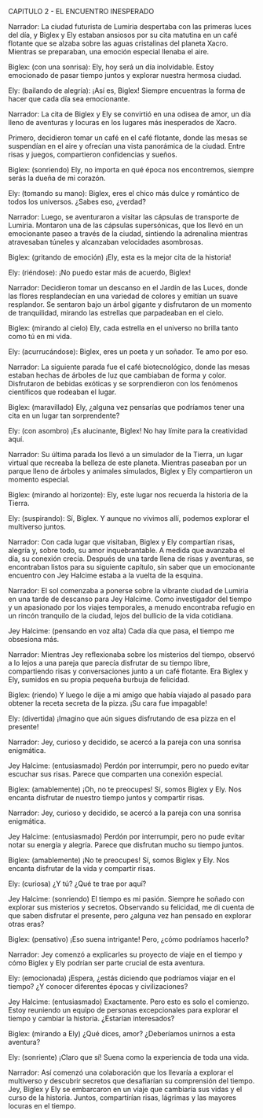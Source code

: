 CAPITULO 2 \- EL ENCUENTRO INESPERADO

Narrador: La ciudad futurista de Lumiria despertaba con las primeras luces del día, y Biglex y Ely estaban ansiosos por su cita matutina en un café flotante que se alzaba sobre las aguas cristalinas del planeta Xacro. Mientras se preparaban, una emoción especial llenaba el aire.

Biglex: (con una sonrisa): Ely, hoy será un día inolvidable. Estoy emocionado de pasar tiempo juntos y explorar nuestra hermosa ciudad.

Ely: (bailando de alegría): ¡Así es, Biglex\! Siempre encuentras la forma de hacer que cada día sea emocionante.

Narrador: La cita de Biglex y Ely se convirtió en una odisea de amor, un día lleno de aventuras y locuras en los lugares más inesperados de Xacro.

Primero, decidieron tomar un café en el café flotante, donde las mesas se suspendían en el aire y ofrecían una vista panorámica de la ciudad. Entre risas y juegos, compartieron confidencias y sueños.

Biglex: (sonriendo) Ely, no importa en qué época nos encontremos, siempre serás la dueña de mi corazón.

Ely: (tomando su mano): Biglex, eres el chico más dulce y romántico de todos los universos. ¿Sabes eso, ¿verdad?

Narrador: Luego, se aventuraron a visitar las cápsulas de transporte de Lumiria. Montaron una de las cápsulas supersónicas, que los llevó en un emocionante paseo a través de la ciudad, sintiendo la adrenalina mientras atravesaban túneles y alcanzaban velocidades asombrosas.

Biglex: (gritando de emoción) ¡Ely, esta es la mejor cita de la historia\!

Ely: (riéndose): ¡No puedo estar más de acuerdo, Biglex\!

Narrador: Decidieron tomar un descanso en el Jardín de las Luces, donde las flores resplandecían en una variedad de colores y emitían un suave resplandor. Se sentaron bajo un árbol gigante y disfrutaron de un momento de tranquilidad, mirando las estrellas que parpadeaban en el cielo.

Biglex: (mirando al cielo) Ely, cada estrella en el universo no brilla tanto como tú en mi vida.

Ely: (acurrucándose): Biglex, eres un poeta y un soñador. Te amo por eso.

Narrador: La siguiente parada fue el café biotecnológico, donde las mesas estaban hechas de árboles de luz que cambiaban de forma y color. Disfrutaron de bebidas exóticas y se sorprendieron con los fenómenos científicos que rodeaban el lugar.

Biglex: (maravillado) Ely, ¿alguna vez pensarías que podríamos tener una cita en un lugar tan sorprendente?

Ely: (con asombro) ¡Es alucinante, Biglex\! No hay límite para la creatividad aquí.

Narrador: Su última parada los llevó a un simulador de la Tierra, un lugar virtual que recreaba la belleza de este planeta. Mientras paseaban por un parque lleno de árboles y animales simulados, Biglex y Ely compartieron un momento especial.

Biglex: (mirando al horizonte): Ely, este lugar nos recuerda la historia de la Tierra.

Ely: (suspirando): Sí, Biglex. Y aunque no vivimos allí, podemos explorar el multiverso juntos.

Narrador: Con cada lugar que visitaban, Biglex y Ely compartían risas, alegría y, sobre todo, su amor inquebrantable. A medida que avanzaba el día, su conexión crecía. Después de una tarde llena de risas y aventuras, se encontraban listos para su siguiente capítulo, sin saber que un emocionante encuentro con Jey Halcime estaba a la vuelta de la esquina.

Narrador: El sol comenzaba a ponerse sobre la vibrante ciudad de Lumiria en una tarde de descanso para Jey Halcime. Como investigador del tiempo y un apasionado por los viajes temporales, a menudo encontraba refugio en un rincón tranquilo de la ciudad, lejos del bullicio de la vida cotidiana. 

Jey Halcime: (pensando en voz alta) Cada día que pasa, el tiempo me obsesiona más.

Narrador: Mientras Jey reflexionaba sobre los misterios del tiempo, observó a lo lejos a una pareja que parecía disfrutar de su tiempo libre, compartiendo risas y conversaciones junto a un café flotante. Era Biglex y Ely, sumidos en su propia pequeña burbuja de felicidad.

Biglex: (riendo) Y luego le dije a mi amigo que había viajado al pasado para obtener la receta secreta de la pizza. ¡Su cara fue impagable\!

Ely: (divertida) ¡Imagino que aún sigues disfrutando de esa pizza en el presente\!

Narrador: Jey, curioso y decidido, se acercó a la pareja con una sonrisa enigmática.

Jey Halcime: (entusiasmado) Perdón por interrumpir, pero no puedo evitar escuchar sus risas. Parece que comparten una conexión especial.

Biglex: (amablemente) ¡Oh, no te preocupes\! Sí, somos Biglex y Ely. Nos encanta disfrutar de nuestro tiempo juntos y compartir risas.

Narrador: Jey, curioso y decidido, se acercó a la pareja con una sonrisa enigmática.

Jey Halcime: (entusiasmado) Perdón por interrumpir, pero no pude evitar notar su energía y alegría. Parece que disfrutan mucho su tiempo juntos.

Biglex: (amablemente) ¡No te preocupes\! Sí, somos Biglex y Ely. Nos encanta disfrutar de la vida y compartir risas.

Ely: (curiosa) ¿Y tú? ¿Qué te trae por aquí?

Jey Halcime: (sonriendo) El tiempo es mi pasión. Siempre he soñado con explorar sus misterios y secretos. Observando su felicidad, me di cuenta de que saben disfrutar el presente, pero ¿alguna vez han pensado en explorar otras eras?

Biglex: (pensativo) ¡Eso suena intrigante\! Pero, ¿cómo podríamos hacerlo?

Narrador: Jey comenzó a explicarles su proyecto de viaje en el tiempo y cómo Biglex y Ely podrían ser parte crucial de esta aventura.

Ely: (emocionada) ¡Espera, ¿estás diciendo que podríamos viajar en el tiempo? ¿Y conocer diferentes épocas y civilizaciones?

Jey Halcime: (entusiasmado) Exactamente. Pero esto es solo el comienzo. Estoy reuniendo un equipo de personas excepcionales para explorar el tiempo y cambiar la historia. ¿Estarían interesados?

Biglex: (mirando a Ely) ¿Qué dices, amor? ¿Deberíamos unirnos a esta aventura?

Ely: (sonriente) ¡Claro que sí\! Suena como la experiencia de toda una vida.

Narrador: Así comenzó una colaboración que los llevaría a explorar el multiverso y descubrir secretos que desafiarían su comprensión del tiempo. Jey, Biglex y Ely se embarcaron en un viaje que cambiaría sus vidas y el curso de la historia. Juntos, compartirían risas, lágrimas y las mayores locuras en el tiempo.
